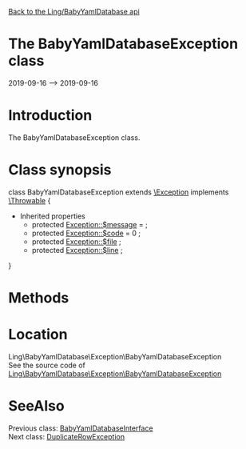 [Back to the Ling/BabyYamlDatabase api](https://github.com/lingtalfi/BabyYamlDatabase/blob/master/doc/api/Ling/BabyYamlDatabase.md)



The BabyYamlDatabaseException class
================
2019-09-16 --> 2019-09-16






Introduction
============

The BabyYamlDatabaseException class.



Class synopsis
==============


class <span class="pl-k">BabyYamlDatabaseException</span> extends [\Exception](http://php.net/manual/en/class.exception.php) implements [\Throwable](http://php.net/manual/en/class.throwable.php) {

- Inherited properties
    - protected  [Exception::$message](#property-message) =  ;
    - protected  [Exception::$code](#property-code) = 0 ;
    - protected  [Exception::$file](#property-file) ;
    - protected  [Exception::$line](#property-line) ;

}






Methods
==============






Location
=============
Ling\BabyYamlDatabase\Exception\BabyYamlDatabaseException<br>
See the source code of [Ling\BabyYamlDatabase\Exception\BabyYamlDatabaseException](https://github.com/lingtalfi/BabyYamlDatabase/blob/master/Exception/BabyYamlDatabaseException.php)



SeeAlso
==============
Previous class: [BabyYamlDatabaseInterface](https://github.com/lingtalfi/BabyYamlDatabase/blob/master/doc/api/Ling/BabyYamlDatabase/BabyYamlDatabaseInterface.md)<br>Next class: [DuplicateRowException](https://github.com/lingtalfi/BabyYamlDatabase/blob/master/doc/api/Ling/BabyYamlDatabase/Exception/DuplicateRowException.md)<br>
